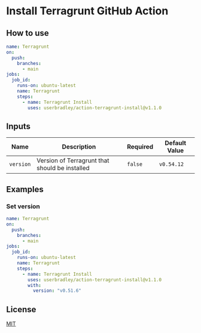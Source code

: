 # Install Terragrunt GitHub Action

## How to use

```yaml
name: Terragrunt
on:
  push:
    branches:
      - main
jobs:
  job_id:
    runs-on: ubuntu-latest
    name: Terragrunt
    steps:
      - name: Terragrunt Install
        uses: userbradley/action-terragrunt-install@v1.1.0
```
## Inputs

| Name      | Description                                    | Required | Default Value |
|-----------|------------------------------------------------|----------|---------------|
| `version` | Version of Terragrunt that should be installed | `false`  | `v0.54.12`    |

## Examples

### Set version

```yaml
name: Terragrunt
on:
  push:
    branches:
      - main
jobs:
  job_id:
    runs-on: ubuntu-latest
    name: Terragrunt
    steps:
      - name: Terragrunt Install
        uses: userbradley/action-terragrunt-install@v1.1.0
        with:
          version: "v0.51.6"
```

## License

[MIT](LICENSE)
